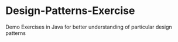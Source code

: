 # Design-Patterns-Exercise
Demo Exercises in Java for better understanding of particular design patterns
